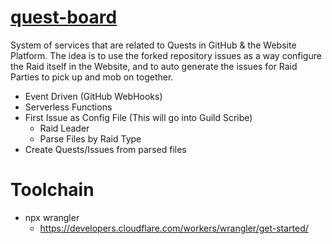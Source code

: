 # [quest-board](https://osrg.netlify.app/)
System of services that are related to Quests in GitHub &amp; the Website Platform. The idea is to use the forked repository issues as a way configure the Raid itself in the Website, and to auto generate the issues for Raid Parties to pick up and mob on together. 
- Event Driven (GitHub WebHooks)
- Serverless Functions
- First Issue as Config File (This will go into Guild Scribe)
   - Raid Leader
   - Parse Files by Raid Type
- Create Quests/Issues from parsed files 

# Toolchain 
- npx wrangler
  - https://developers.cloudflare.com/workers/wrangler/get-started/
